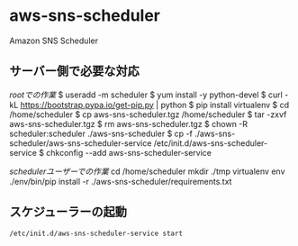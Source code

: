 # aws-sns-scheduler
Amazon SNS Scheduler

## サーバー側で必要な対応
*rootでの作業*
$ useradd -m scheduler
$ yum install -y python-devel
$ curl -kL https://bootstrap.pypa.io/get-pip.py | python
$ pip install virtualenv
$ cd /home/scheduler
$ cp aws-sns-scheduler.tgz /home/scheduler
$ tar -zxvf aws-sns-scheduler.tgz
$ rm aws-sns-scheduler.tgz
$ chown -R scheduler:scheduler ./aws-sns-scheduler
$ cp -f ./aws-sns-scheduler/aws-sns-scheduler-service /etc/init.d/aws-sns-scheduler-service
$ chkconfig --add aws-sns-scheduler-service

*schedulerユーザーでの作業*
cd /home/scheduler
mkdir ./tmp
virtualenv env
./env/bin/pip install -r ./aws-sns-scheduler/requirements.txt

## スケジューラーの起動

```
/etc/init.d/aws-sns-scheduler-service start
```
